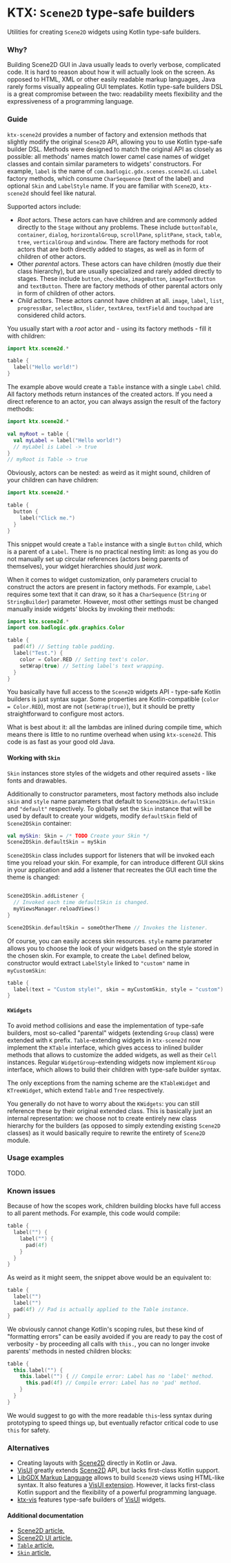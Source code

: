 # KTX: `Scene2D` type-safe builders

Utilities for creating `Scene2D` widgets using Kotlin type-safe builders.

### Why?

Building Scene2D GUI in Java usually leads to overly verbose, complicated code. It is hard to reason about how it will
actually look on the screen. As opposed to HTML, XML or other easily readable markup languages, Java rarely forms
visually appealing GUI templates. Kotlin type-safe builders DSL is a great compromise between the two: readability meets
flexibility and the expressiveness of a programming language.

### Guide

`ktx-scene2d` provides a number of factory and extension methods that slightly modify the original `Scene2D` API,
allowing you to use Kotlin type-safe builder DSL. Methods were designed to match the original API as closely as possible:
all methods' names match lower camel case names of widget classes and contain similar parameters to widgets' constructors.
For example, `label` is the name of `com.badlogic.gdx.scenes.scene2d.ui.Label` factory methods, which consume
`CharSequence` (text of the label) and optional `Skin` and `LabelStyle` name. If you are familiar with `Scene2D`,
`ktx-scene2d` should feel like natural.

Supported actors include:

- *Root* actors. These actors can have children and are commonly added directly to the `Stage` without any problems.
These include `buttonTable`, `container`, `dialog`, `horizontalGroup`, `scrollPane`, `splitPane`, `stack`, `table`,
`tree`, `verticalGroup` and `window`. There are factory methods for root actors that are both directly added to stages,
as well as in form of children of other actors.
- Other *parental* actors. These actors can have children (mostly due their class hierarchy), but are usually specialized
and rarely added directly to stages. These include `button`, `checkBox`, `imageButton`, `imageTextButton` and `textButton`.
There are factory methods of other parental actors only in form of children of other actors.
- *Child* actors. These actors cannot have children at all. `image`, `label`, `list`, `progressBar`, `selectBox`,
`slider`, `textArea`, `textField` and `touchpad` are considered child actors.

You usually start with a *root* actor and - using its factory methods - fill it with children:

```Kotlin
import ktx.scene2d.*

table {
  label("Hello world!")
}
```

The example above would create a `Table` instance with a single `Label` child. All factory methods return instances of
the created actors. If you need a direct reference to an actor, you can always assign the result of the factory methods:

```Kotlin
import ktx.scene2d.*

val myRoot = table {
  val myLabel = label("Hello world!")
  // myLabel is Label -> true
}
// myRoot is Table -> true
```

Obviously, actors can be nested: as weird as it might sound, children of your children can have children:

```Kotlin
import ktx.scene2d.*

table {
  button {
    label("Click me.")
  }
}
```

This snippet would create a `Table` instance with a single `Button` child, which is a parent of a `Label`. There is no
practical nesting limit: as long as you do not manually set up circular references (actors being parents of themselves),
your widget hierarchies should *just work*.

When it comes to widget customization, only parameters crucial to construct the actors are present in factory methods.
For example, `Label` requires some text that it can draw, so it has a `CharSequence` (`String` or `StringBuilder`)
parameter. However, most other settings must be changed manually inside widgets' blocks by invoking their methods:

```Kotlin
import ktx.scene2d.*
import com.badlogic.gdx.graphics.Color

table {
  pad(4f) // Setting table padding.
  label("Test.") {
    color = Color.RED // Setting text's color.
    setWrap(true) // Setting label's text wrapping.
  }
}
```

You basically have full access to the `Scene2D` widgets API - type-safe Kotlin builders is just syntax sugar. Some
properties are Kotlin-compatible (`color = Color.RED`), most are not (`setWrap(true)`), but it should be pretty
straightforward to configure most actors.

What is best about it: all the lambdas are inlined during compile time, which means there is little to no runtime
overhead when using `ktx-scene2d`. This code is as fast as your good old Java.

#### Working with `Skin`

`Skin` instances store styles of the widgets and other required assets - like fonts and drawables.

Additionally to constructor parameters, most factory methods also include `skin` and `style` name parameters that default
to `Scene2DSkin.defaultSkin` and `"default"` respectively. To globally set the `Skin` instance that will be used by
default to create your widgets, modify `defaultSkin` field of `Scene2DSkin` container:

```Kotlin
val mySkin: Skin = /* TODO Create your Skin */
Scene2DSkin.defaultSkin = mySkin
```

`Scene2DSkin` class includes support for listeners that will be invoked each time you reload your skin. For example, for
can introduce different GUI skins in your application and add a listener that recreates the GUI each time the theme is
changed:

```Kotlin

Scene2DSkin.addListener {
  // Invoked each time defaultSkin is changed.
  myViewsManager.reloadViews()
}

Scene2DSkin.defaultSkin = someOtherTheme // Invokes the listener.
```

Of course, you can easily access skin resources. `style` name parameter allows you to choose the look of your widgets
based on the style stored in the chosen skin. For example, to create the `Label` defined below, constructor would
extract `LabelStyle` linked to `"custom"` name in `myCustomSkin`:

```Kotlin
table {
  label(text = "Custom style!", skin = myCustomSkin, style = "custom")
}
```

#### `KWidgets`

To avoid method collisions and ease the implementation of type-safe builders, most so-called "parental" widgets (extending
`Group` class) were extended with `K` prefix. `Table`-extending widgets in `ktx-scene2d` now implement the `KTable`
interface, which gives access to inlined builder methods that allows to customize the added widgets, as well as their
`Cell` instances. Regular `WidgetGroup`-extending widgets now implement `KGroup` interface, which allows to build their
children with type-safe builder syntax.

The only exceptions from the naming scheme are the `KTableWidget` and `KTreeWidget`, which extend `Table` and `Tree`
respectively.

You generally do not have to worry about the `KWidgets`: you can still reference these by their original extended class.
This is basically just an internal representation: we choose not to create entirely new class hierarchy for the builders
(as opposed to simply extending existing `Scene2D` classes) as it would basically require to rewrite the entirety of
`Scene2D` module.

### Usage examples

TODO.

### Known issues

Because of how the scopes work, children building blocks have full access to all parent methods. For example, this code
would compile:

```Kotlin
table {
  label("") {
    label("") {
      pad(4f)
    }
  }
}
```

As weird as it might seem, the snippet above would be an equivalent to:

```Kotlin
table {
  label("")
  label("")
  pad(4f) // Pad is actually applied to the Table instance.
}
```

We obviously cannot change Kotlin's scoping rules, but these kind of "formatting errors" can be easily avoided if you
are ready to pay the cost of verbosity - by proceeding all calls with `this.`, you can no longer invoke parents' methods
in nested children blocks:

```Kotlin
table {
  this.label("") {
    this.label("") { // Compile error: Label has no 'label' method.
      this.pad(4f) // Compile error: Label has no 'pad' method.
    }
  }
}
```

We would suggest to go with the more readable `this`-less syntax during prototyping to speed things up, but eventually
refactor critical code to use `this` for safety.

### Alternatives

- Creating layouts with [Scene2D](https://github.com/libgdx/libgdx/wiki/Scene2d) directly in Kotlin or Java.
- [VisUI](https://github.com/kotcrab/vis-editor/wiki/VisUI) greatly extends
[Scene2D](https://github.com/libgdx/libgdx/wiki/Scene2d.ui) API, but lacks first-class Kotlin support.
- [LibGDX Markup Language](https://github.com/czyzby/gdx-lml/tree/master/lml) allows to build `Scene2D` views using
HTML-like syntax. It also features a [VisUI extension](https://github.com/czyzby/gdx-lml/tree/master/lml-vis). However,
it lacks first-class Kotlin support and the flexibility of a powerful programming language.
- [ktx-vis](../vis) features type-safe builders of [VisUI](https://github.com/kotcrab/vis-editor/wiki/VisUI) widgets.

#### Additional documentation

- [Scene2D article.](https://github.com/libgdx/libgdx/wiki/Scene2d)
- [Scene2D UI article.](https://github.com/libgdx/libgdx/wiki/Scene2d.ui)
- [`Table` article.](https://github.com/libgdx/libgdx/wiki/Table)
- [`Skin` article.](https://github.com/libgdx/libgdx/wiki/Skin)
